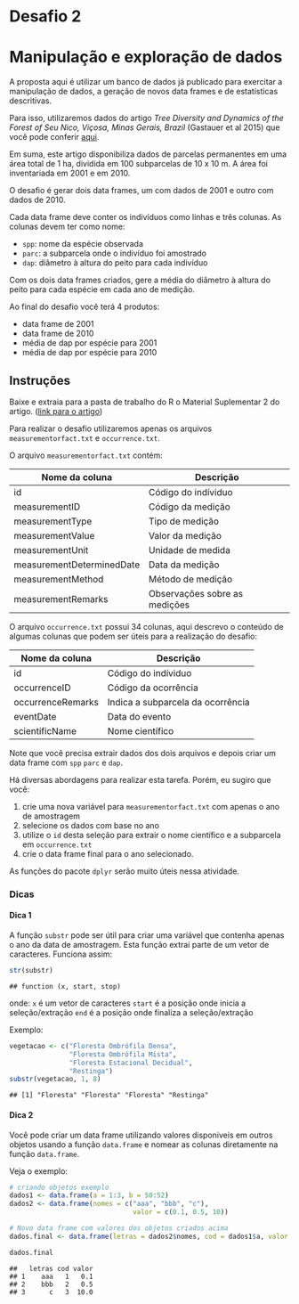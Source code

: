 Desafio 2
================

Manipulação e exploração de dados
=================================

A proposta aqui é utilizar um banco de dados já publicado para exercitar a manipulação de dados, a geração de novos data frames e de estatísticas descritivas.

Para isso, utilizaremos dados do artigo *Tree Diversity and Dynamics of the Forest of Seu Nico, Viçosa, Minas Gerais, Brazil* (Gastauer et al 2015) que você pode conferir [aqui](http://bdj.pensoft.net/article/5425/list/5/).

Em suma, este artigo disponibiliza dados de parcelas permanentes em uma área total de 1 ha, dividida em 100 subparcelas de 10 x 10 m. A área foi inventariada em 2001 e em 2010.

O desafio é gerar dois data frames, um com dados de 2001 e outro com dados de 2010.

Cada data frame deve conter os indivíduos como linhas e três colunas.
As colunas devem ter como nome:

-   `spp`: nome da espécie observada
-   `parc`: a subparcela onde o indivíduo foi amostrado
-   `dap`: diâmetro à altura do peito para cada indivíduo

Com os dois data frames criados, gere a média do diâmetro à altura do peito para cada espécie em cada ano de medição.

Ao final do desafio você terá 4 produtos:

-   data frame de 2001
-   data frame de 2010
-   média de dap por espécie para 2001
-   média de dap por espécie para 2010

Instruções
----------

Baixe e extraia para a pasta de trabalho do R o Material Suplementar 2 do artigo. ([link para o artigo](http://bdj.pensoft.net/article/5425/list/5/))

Para realizar o desafio utilizaremos apenas os arquivos `measurementorfact.txt` e `occurrence.txt`.

O arquivo `measurementorfact.txt` contém:

| Nome da coluna            | Descrição                     |
|---------------------------|-------------------------------|
| id                        | Código do indíviduo           |
| measurementID             | Código da medição             |
| measurementType           | Tipo de medição               |
| measurementValue          | Valor da medição              |
| measurementUnit           | Unidade de medida             |
| measurementDeterminedDate | Data da medição               |
| measurementMethod         | Método de medição             |
| measurementRemarks        | Observações sobre as medições |

O arquivo `occurrence.txt` possui 34 colunas, aqui descrevo o conteúdo de algumas colunas que podem ser úteis para a realização do desafio:

| Nome da coluna    | Descrição                         |
|-------------------|-----------------------------------|
| id                | Código do indíviduo               |
| occurrenceID      | Código da ocorrência              |
| occurrenceRemarks | Indica a subparcela da ocorrência |
| eventDate         | Data do evento                    |
| scientificName    | Nome científico                   |

Note que você precisa extrair dados dos dois arquivos e depois criar um data frame com `spp` `parc` e `dap`.

Há diversas abordagens para realizar esta tarefa. Porém, eu sugiro que você:

1.  crie uma nova variável para `measurementorfact.txt` com apenas o ano de amostragem
2.  selecione os dados com base no ano
3.  utilize o `id` desta seleção para extrair o nome científico e a subparcela em `occurrence.txt`
4.  crie o data frame final para o ano selecionado.

As funções do pacote `dplyr` serão muito úteis nessa atividade.

### Dicas

#### Dica 1

A função `substr` pode ser útil para criar uma variável que contenha apenas o ano da data de amostragem. Esta função extrai parte de um vetor de caracteres. Funciona assim:

``` r
str(substr)
```

    ## function (x, start, stop)

onde:
`x` é um vetor de caracteres
`start` é a posição onde inicia a seleção/extração
`end` é a posição onde finaliza a seleção/extração

Exemplo:

``` r
vegetacao <- c("Floresta Ombrófila Densa", 
               "Floresta Ombrófila Mista", 
               "Floresta Estacional Decidual", 
               "Restinga")
substr(vegetacao, 1, 8)
```

    ## [1] "Floresta" "Floresta" "Floresta" "Restinga"

#### Dica 2

Você pode criar um data frame utilizando valores disponiveis em outros objetos usando a função `data.frame` e nomear as colunas diretamente na função `data.frame`.

Veja o exemplo:

``` r
# criando objetos exemplo
dados1 <- data.frame(a = 1:3, b = 50:52)
dados2 <- data.frame(nomes = c("aaa", "bbb", "c"), 
                               valor = c(0.1, 0.5, 10))

# Novo data frame com valores dos objetos criados acima
dados.final <- data.frame(letras = dados2$nomes, cod = dados1$a, valor = dados2$valor)

dados.final
```

    ##   letras cod valor
    ## 1    aaa   1   0.1
    ## 2    bbb   2   0.5
    ## 3      c   3  10.0
